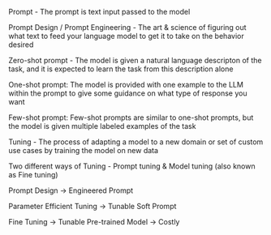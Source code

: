 Prompt - The prompt is text input passed to the model 

Prompt Design / Prompt Engineering - The art & science of figuring out what text to feed your language model to get it to take on the behavior desired 

Zero-shot prompt - The model is given a natural language descripton of the task, and it is expected to learn the task from this description alone

One-shot prompt: The model is provided with one example to the LLM within the prompt to give some guidance on what type of response you want 

Few-shot prompt: Few-shot prompts are similar to one-shot prompts, but the model is given multiple labeled examples of the task

Tuning - The process of adapting a model to a new domain or set of custom use cases by training the model on new data 

Two different ways of Tuning - Prompt tuning  & Model tuning (also known as Fine tuning) 

Prompt Design -> Engineered Prompt 

Parameter Efficient Tuning -> Tunable Soft Prompt 

Fine Tuning -> Tunable Pre-trained Model -> Costly 

